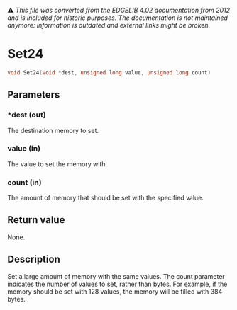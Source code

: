 :warning: _This file was converted from the EDGELIB 4.02 documentation from 2012 and is included for historic purposes. The documentation is not maintained anymore: information is outdated and external links might be broken._

# Set24


```c++
void Set24(void *dest, unsigned long value, unsigned long count)
```

## Parameters
### *dest (out)
The destination memory to set.

### value (in)
The value to set the memory with.

### count (in)
The amount of memory that should be set with the specified value.

## Return value
None.

## Description
Set a large amount of memory with the same values. The count parameter indicates the number of values to set, rather than bytes. For example, if the memory should be set with 128 values, the memory will be filled with 384 bytes.

